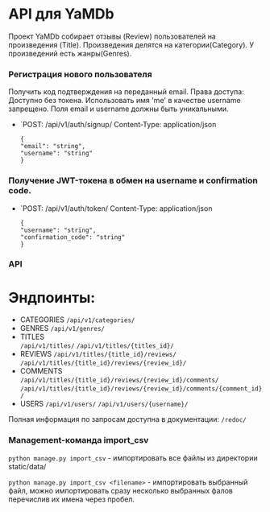 # API для YaMDb
Проект YaMDb собирает отзывы (Review) пользователей на произведения (Title).
Произведения делятся на категории(Category).
У произведений есть жанры(Genres).

### Регистрация нового пользователя
Получить код подтверждения на переданный email.
Права доступа: Доступно без токена.
Использовать имя 'me' в качестве username запрещено.
Поля email и username должны быть уникальными.

*   `POST: /api/v1/auth/signup/
Content-Type: application/json

        {
        "email": "string",
        "username": "string"
        }


### Получение JWT-токена в обмен на username и confirmation code.
    
*   `POST: /api/v1/auth/token/
Content-Type: application/json

        {
        "username": "string",
        "confirmation_code": "string"
        }


### API
# Эндпоинты:
 * CATEGORIES
        `/api/v1/categories/`
 * GENRES
        `/api/v1/genres/`
 * TITLES       
        `/api/v1/titles/`
        `/api/v1/titles/{titles_id}/`
* REVIEWS
        `/api/v1/titles/{title_id}/reviews/`
        `/api/v1/titles/{title_id}/reviews/{review_id}/`
* COMMENTS 
        `/api/v1/titles/{title_id}/reviews/{review_id}/comments/`
        `/api/v1/titles/{title_id}/reviews/{review_id}/comments/{comment_id}/`
 * USERS
        `/api/v1/users/`
        `/api/v1/users/{username}/`

Полная информация по запросам доступна в документации: `/redoc/`


### Management-команда import_csv

`python manage.py import_csv` - импортировать все файлы из директории static/data/

`python manage.py import_csv <filename>` - импортировать выбранный файл, можно импортировать сразу несколько выбранных фалов перечислив их имена через пробел.
